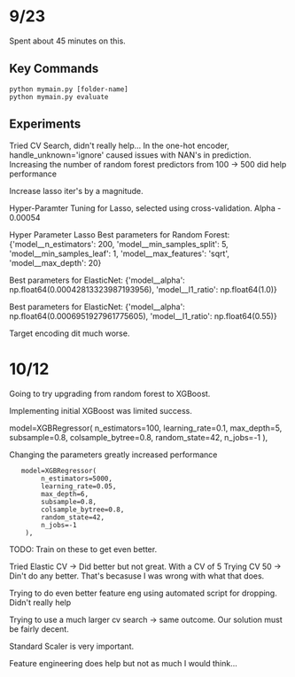 # 9/23
Spent about 45 minutes on this.

## Key Commands

```
python mymain.py [folder-name] 
python mymain.py evaluate 
```

## Experiments
Tried CV Search, didn't really help...
In the one-hot encoder, handle_unknown='ignore' caused issues with NAN's in prediction.
Increasing the number of random forest predictors from 100 -> 500 did help performance

Increase lasso iter's by a magnitude.

Hyper-Paramter Tuning for Lasso, selected using cross-validation.
Alpha - 0.00054 

Hyper Parameter Lasso
Best parameters for Random Forest: {'model__n_estimators': 200, 'model__min_samples_split': 5, 'model__min_samples_leaf': 1, 'model__max_features': 'sqrt', 'model__max_depth': 20}


Best parameters for ElasticNet: {'model__alpha': np.float64(0.00042813323987193956), 'model__l1_ratio': np.float64(1.0)}

Best parameters for ElasticNet: {'model__alpha': np.float64(0.0006951927961775605), 'model__l1_ratio': np.float64(0.55)}

Target encoding dit much worse.

# 10/12
Going to try upgrading from random forest to XGBoost.


Implementing initial XGBoost was limited success. 

 model=XGBRegressor(
            n_estimators=100,
            learning_rate=0.1,
            max_depth=5,
            subsample=0.8,
            colsample_bytree=0.8,
            random_state=42,
            n_jobs=-1
        ),

Changing the parameters greatly increased performance

       model=XGBRegressor(
            n_estimators=5000,
            learning_rate=0.05,
            max_depth=6,
            subsample=0.8,
            colsample_bytree=0.8,
            random_state=42,
            n_jobs=-1
        ),
TODO: Train on these to get even better.


Tried Elastic CV -> Did better but not great. With a CV of 5
Trying CV 50 -> Din't do any better. That's becasuse I was wrong with what that does.

Trying to do even better feature eng using automated script for dropping. Didn't really help

Trying to use a much larger cv search -> same outcome. Our solution must be fairly decent.

Standard Scaler is very important.

Feature engineering does help but not as much I would think...